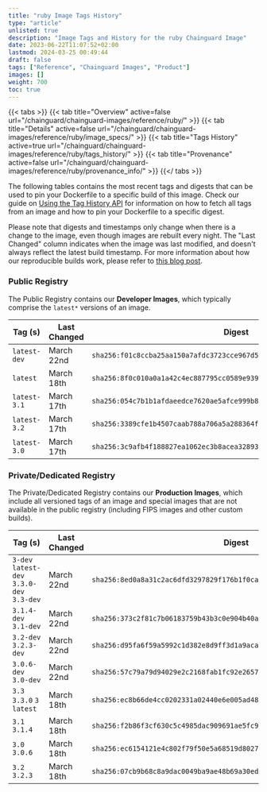 ```yaml
---
title: "ruby Image Tags History"
type: "article"
unlisted: true
description: "Image Tags and History for the ruby Chainguard Image"
date: 2023-06-22T11:07:52+02:00
lastmod: 2024-03-25 00:49:44
draft: false
tags: ["Reference", "Chainguard Images", "Product"]
images: []
weight: 700
toc: true
---
```


{{< tabs >}}
{{< tab title="Overview" active=false url="/chainguard/chainguard-images/reference/ruby/" >}}
{{< tab title="Details" active=false url="/chainguard/chainguard-images/reference/ruby/image_specs/" >}}
{{< tab title="Tags History" active=true url="/chainguard/chainguard-images/reference/ruby/tags_history/" >}}
{{< tab title="Provenance" active=false url="/chainguard/chainguard-images/reference/ruby/provenance_info/" >}}
{{</ tabs >}}

The following tables contains the most recent tags and digests that can be used to pin your Dockerfile to a specific build of this image. Check our guide on [Using the Tag History API](/chainguard/chainguard-images/using-the-tag-history-api/) for information on how to fetch all tags from an image and how to pin your Dockerfile to a specific digest.

Please note that digests and timestamps only change when there is a change to the image, even though images are rebuilt every night. The "Last Changed" column indicates when the image was last modified, and doesn't always reflect the latest build timestamp. For more information about how our reproducible builds work, please refer to [this blog post](https://www.chainguard.dev/unchained/reproducing-chainguards-reproducible-image-builds).

### Public Registry
The Public Registry contains our **Developer Images**, which typically comprise the `latest*` versions of an image.

| Tag (s)       | Last Changed | Digest                                                                    |
|---------------|--------------|---------------------------------------------------------------------------|
|  `latest-dev` | March 22nd   | `sha256:f01c8ccba25aa150a7afdc3723cce967d57f32ac7da4de3055eca2066e18cf5e` |
|  `latest`     | March 18th   | `sha256:8f0c010a0a1a42c4ec887795cc0589e939c1fc6b4b5d72e34848cde6e9c72922` |
|  `latest-3.1` | March 17th   | `sha256:054c7b1b1afdaeedce7620ae5afce999b888f93bc8983ae7e6d8c0efb603a2e4` |
|  `latest-3.2` | March 17th   | `sha256:3389cfe1b4507caab788a706a5a288364fb74793b6a4322184a4f9a138ee8627` |
|  `latest-3.0` | March 17th   | `sha256:3c9afb4f188827ea1062ec3b8acea32893236a0d7df31e0498df93486cff0978` |


### Private/Dedicated Registry
The Private/Dedicated Registry contains our **Production Images**, which include all versioned tags of an image and special images that are not available in the public registry (including FIPS images and other custom builds).

| Tag (s)                                     | Last Changed | Digest                                                                    |
|---------------------------------------------|--------------|---------------------------------------------------------------------------|
|  `3-dev` `latest-dev` `3.3.0-dev` `3.3-dev` | March 22nd   | `sha256:8ed0a8a31c2ac6dfd3297829f176b1f0ca4b3d7d6db66d7cf745d92d248b0603` |
|  `3.1.4-dev` `3.1-dev`                      | March 22nd   | `sha256:373c2f81c7b06183759b43b3c0e904b40af7e6d1a17a610b658790493fc99b60` |
|  `3.2-dev` `3.2.3-dev`                      | March 22nd   | `sha256:d95fa6f59a5992c1d382e8d9ff3d1a9aca4a8ab51d8e5a6221368b37fd71d29a` |
|  `3.0.6-dev` `3.0-dev`                      | March 22nd   | `sha256:57c79a79d94029e2c2168fab1fc92e2657177bb8d58c056cf0f5314377c1aa70` |
|  `3.3` `3.3.0` `3` `latest`                 | March 18th   | `sha256:ec8b66de4cc0202331a02440e6e005ad483c66d89548413e3f22768924aa92a3` |
|  `3.1` `3.1.4`                              | March 18th   | `sha256:f2b86f3cf630c5c4985dac909691ae5fc969b513fe60dc372da7ddac8cec703c` |
|  `3.0` `3.0.6`                              | March 18th   | `sha256:ec6154121e4c802f79f50e5a68519d80274675a8924139d5ed6c3dc31a557b96` |
|  `3.2` `3.2.3`                              | March 18th   | `sha256:07cb9b68c8a9dac0049ba9ae48b69a30ede41d1332c4ef8de2def18d900e3711` |

